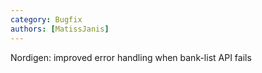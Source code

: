 ```yaml
---
category: Bugfix
authors: [MatissJanis]
---
```


Nordigen: improved error handling when bank-list API fails
